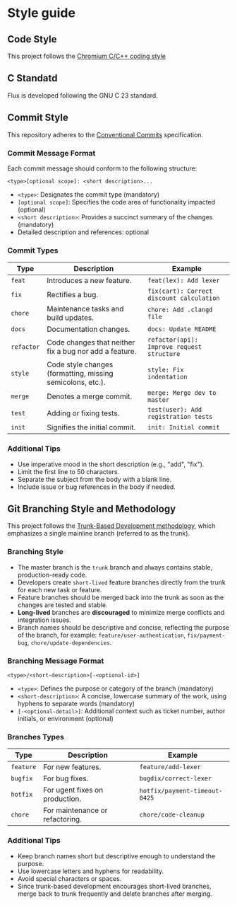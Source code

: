 # Style guide

## Code Style
This project follows the [Chromium C/C++ coding style](https://chromium.googlesource.com/chromium/src/+/refs/heads/main/styleguide/styleguide.md)

## C Standatd
Flux is developed following the GNU C 23 standard.

## Commit Style
This repository adheres to the [Conventional Commits](https://www.conventionalcommits.org/) specification.

### Commit Message Format
Each commit message should conform to the following structure:

`<type>[optional scope]: <short description>...`
- `<type>`: Designates the commit type (mandatory)
- `[optional scope]`: Specifies the code area of functionality impacted (optional)
- `<short description>`: Provides a succinct summary of the changes (mandatory)
- Detailed description and references: optional

### Commit Types
| Type       | Description                                                | Example                                    |
|------------|------------------------------------------------------------|--------------------------------------------|
| `feat`     | Introduces a new feature.                                  | `feat(lex): Add lexer`                     |
| `fix`      | Rectifies a bug.                                           | `fix(cart): Correct discount calculation`  |
| `chore`    | Maintenance tasks and build updates.                       | `chore: Add .clangd file`                  |
| `docs`     | Documentation changes.                                     | `docs: Update README`                      |
| `refactor` | Code changes that neither fix a bug nor add a feature.     | `refactor(api): Improve request structure` |
| `style`    | Code style changes (formatting, missing semicolons, etc.). | `style: Fix indentation`                   |
| `merge`    | Denotes a merge commit.                                    | `merge: Merge dev to master`               |
| `test`     | Adding or fixing tests.                                    | `test(user): Add registration tests`       |
| `init`     | Signifies the initial commit.                              | `init: Initial commit`                     |

### Additional Tips
- Use imperative mood in the short description (e.g., "add", "fix").
- Limit the first line to 50 characters.
- Separate the subject from the body with a blank line.
- Include issue or bug references in the body if needed.

## Git Branching Style and Methodology
This project follows the [Trunk-Based Development methodology](https://trunkbaseddevelopment.com/), which emphasizes a single mainline branch (referred to as the trunk).

### Branching Style
- The master branch is the `trunk` branch and always contains stable, production-ready code.
- Developers create `short-lived` feature branches directly from the trunk for each new task or feature.
- Feature branches should be merged back into the trunk as soon as the changes are tested and stable.
- **Long-lived** branches are **discouraged** to minimize merge conflicts and integration issues.
- Branch names should be descriptive and concise, reflecting the purpose of the branch, for example:
    `feature/user-authentication`, `fix/payment-bug`, `chore/update-dependencies`.

### Branching Message Format

`<type>/<short-description>[-<optional-id>]`
- `<type>`: Defines the purpose or category of the branch (mandatory)
- `<short-description>`: A concise, lowercase summary of the work, using hyphens to separate words (mandatory)
- `[-<optional-detail>]`: Additional context such as ticket number, author initials, or environment (optional)

### Branches Types
| Type      | Description                     | Example                       |
|-----------|---------------------------------|-------------------------------|
| `feature` | For new features.               | `feature/add-lexer`           |
| `bugfix`  | For bug fixes.                  | `bugdix/correct-lexer`        |
| `hotfix`  | For ugent fixes on production.  | `hotfix/payment-timeout-0425` |
| `chore`   | For maintenance or refactoring. | `chore/code-cleanup`          |

### Additional Tips 
- Keep branch names short but descriptive enough to understand the purpose.
- Use lowercase letters and hyphens for readability.
- Avoid special characters or spaces.
- Since trunk-based development encourages short-lived branches, merge back to trunk frequently and delete branches after merging.
